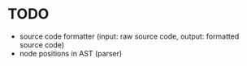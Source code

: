 # TODO

- source code formatter (input: raw source code, output: formatted source code)
- node positions in AST (parser)